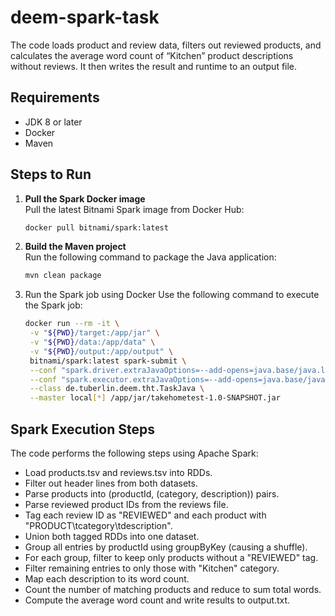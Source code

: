 # deem-spark-task

The code loads product and review data, filters out reviewed products, and calculates the average word count of “Kitchen” product descriptions without reviews. It then writes the result and runtime to an output file.

## Requirements
- JDK 8 or later
- Docker
- Maven

## Steps to Run

1. **Pull the Spark Docker image**  
   Pull the latest Bitnami Spark image from Docker Hub:

   ```bash
   docker pull bitnami/spark:latest
   ```
2. **Build the Maven project**  
   Run the following command to package the Java application:

   ```bash
   mvn clean package
   ```

3. Run the Spark job using Docker
   Use the following command to execute the Spark job:
   ```bash
   docker run --rm -it \
    -v "${PWD}/target:/app/jar" \
    -v "${PWD}/data:/app/data" \
    -v "${PWD}/output:/app/output" \
    bitnami/spark:latest spark-submit \
    --conf "spark.driver.extraJavaOptions=--add-opens=java.base/java.lang.ref=ALL-UNNAMED" \
    --conf "spark.executor.extraJavaOptions=--add-opens=java.base/java.lang.ref=ALL-UNNAMED" \
    --class de.tuberlin.deem.tht.TaskJava \
    --master local[*] /app/jar/takehometest-1.0-SNAPSHOT.jar
   ```
##  Spark Execution Steps
The code performs the following steps using Apache Spark:

- Load products.tsv and reviews.tsv into RDDs.
- Filter out header lines from both datasets.
- Parse products into (productId, (category, description)) pairs.
- Parse reviewed product IDs from the reviews file.
- Tag each review ID as "REVIEWED" and each product with "PRODUCT\tcategory\tdescription".
- Union both tagged RDDs into one dataset.
- Group all entries by productId using groupByKey (causing a shuffle).
- For each group, filter to keep only products without a "REVIEWED" tag.
- Filter remaining entries to only those with "Kitchen" category.
- Map each description to its word count.
- Count the number of matching products and reduce to sum total words.
- Compute the average word count and write results to output.txt.
